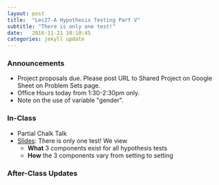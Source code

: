 ```yaml
---
layout: post
title:  "Lec27-A Hypothesis Testing Part V"
subtitle: "There is only one test!"
date:   2016-11-21 10:10:45
categories: jekyll update
---
```




### Announcements

* Project proposals due. Please post URL to Shared Project on Google Sheet on
Problem Sets page.
* Office Hours today from 1:30-2:30pm only. 
* Note on the use of variable "gender".



### In-Class

* Partial Chalk Talk
* <a href = "{{ site.baseurl }}/assets/3-Statistical_Inference/hypothesis_testing_V.html" target = "_blank">Slides</a>: There is only one test! We view
    + **What** 3 components exist for all hypothesis tests
    + **How** the 3 components vary from setting to setting

### After-Class Updates

<!--
* Lec25 <a href = "{{ site.baseurl }}/assets/LC/hypothesis_testing.html" target = "_blank">learning check discussion</a>
-->
